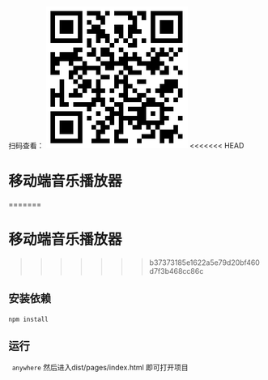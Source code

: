 扫码查看：
![image](https://github.com/ShaunZh/netEaseMusic/blob/master/%E4%BA%8C%E7%BB%B4%E7%A0%81.png)
<<<<<<< HEAD
    
# 移动端音乐播放器
=======

# 移动端音乐播放器

>>>>>>> b37373185e1622a5e79d20bf460d7f3b468cc86c
## 安装依赖
` npm install `

## 运行
` anywhere`
然后进入dist/pages/index.html 即可打开项目
